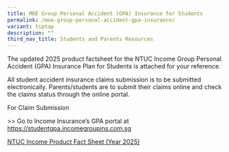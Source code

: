 ```yaml
---
title: MOE Group Personal Accident (GPA) Insurance for Students
permalink: /moe-group-personal-accident-gpa-insurance/
variant: tiptap
description: ""
third_nav_title: Students and Parents Resources
---
```

<p>The updated 2025 product factsheet for the NTUC Income Group Personal
Accident (GPA) Insurance Plan for Students is attached for your reference.</p>
<p>All student accident insurance claims submission is to be submitted electronically.
Parents/students are to submit their claims online and check the claims
status through the online portal.</p>
<p>For Claim Submission</p>
<p>&gt;&gt; Go to Income Insurance’s GPA portal at <a href="https://studentgpa.incomegroupins.com.sg" rel="noopener noreferrer nofollow" target="_blank">https://studentgpa.incomegroupins.com.sg</a>
</p>
<p></p>
<p></p>
<p></p>
<p></p>
<p></p>
<p></p>
<p></p>
<p></p>
<p><a href="/files/NTUC_Income_Product_Fact_Sheet__Year_2025_.pdf" rel="noopener nofollow" target="_blank">NTUC Income Product Fact Sheet (Year 2025)</a>
</p>